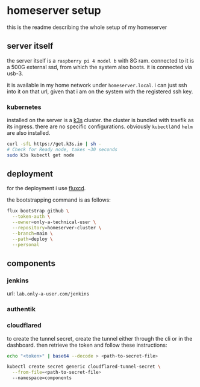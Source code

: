 # homeserver setup

this is the readme describing the whole setup of my homeserver

## server itself

the server itself is a `raspberry pi 4 model b` with 8G ram. connected to it is a 500G external ssd, from which the system also boots. it is connected via usb-3.

it is available in my home network under `homeserver.local`. i can just ssh into it on that url, given that i am on the system with the registered ssh key.

### kubernetes

installed on the server is a [k3s](https://k3s.io/) cluster. the cluster is bundled with traefik as its ingress. there are no specific configurations. obviously `kubectl`and `helm` are also installed.

```sh
curl -sfL https://get.k3s.io | sh -
# Check for Ready node, takes ~30 seconds
sudo k3s kubectl get node
```

## deployment

for the deployment i use [fluxcd](https://fluxcd.io/).

the bootstrapping command is as follows:
```sh
flux bootstrap github \
  --token-auth \
  --owner=only-a-technical-user \
  --repository=homeserver-cluster \
  --branch=main \
  --path=deploy \
  --personal
```

## components

### jenkins

url: `lab.only-a-user.com/jenkins`

### authentik

### cloudflared

to create the tunnel secret, create the tunnel either through the cli or in the dashboard. then retrieve the token and follow these instructions:

```sh
echo "<token>" | base64 --decode > <path-to-secret-file>
```

```sh
kubectl create secret generic cloudflared-tunnel-secret \
  --from-file=<path-to-secret-file>
  --namespace=components
```
